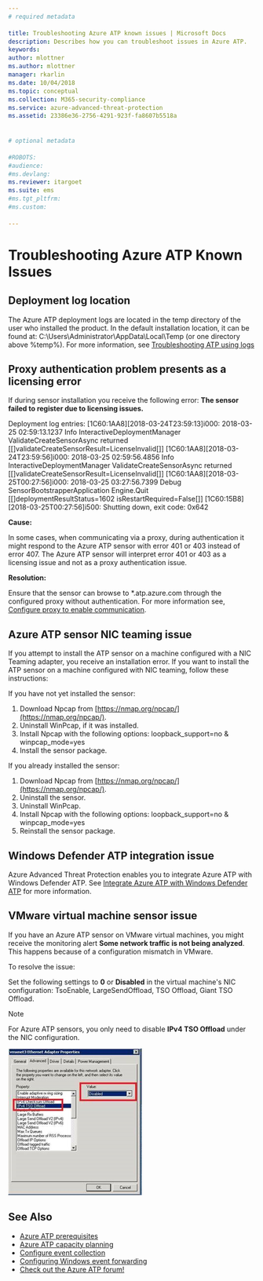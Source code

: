 ```yaml
---
# required metadata

title: Troubleshooting Azure ATP known issues | Microsoft Docs
description: Describes how you can troubleshoot issues in Azure ATP.
keywords:
author: mlottner
ms.author: mlottner
manager: rkarlin
ms.date: 10/04/2018
ms.topic: conceptual
ms.collection: M365-security-compliance
ms.service: azure-advanced-threat-protection
ms.assetid: 23386e36-2756-4291-923f-fa8607b5518a


# optional metadata

#ROBOTS:
#audience:
#ms.devlang:
ms.reviewer: itargoet
ms.suite: ems
#ms.tgt_pltfrm:
#ms.custom:

---
```



# Troubleshooting Azure ATP Known Issues 


## Deployment log location
 
The Azure ATP deployment logs are located in the temp directory of the user who installed the product. In the default installation location, it can be found at: C:\Users\Administrator\AppData\Local\Temp (or one directory above %temp%). For more information, see [Troubleshooting ATP using logs](troubleshooting-atp-using-logs.md)

## Proxy authentication problem presents as a licensing error

If during sensor installation you receive the following error:  **The sensor failed to register due to licensing issues.**

Deployment log entries: 
[1C60:1AA8][2018-03-24T23:59:13]i000: 2018-03-25 02:59:13.1237 Info  InteractiveDeploymentManager ValidateCreateSensorAsync returned [\[]validateCreateSensorResult=LicenseInvalid[\]]
[1C60:1AA8][2018-03-24T23:59:56]i000: 2018-03-25 02:59:56.4856 Info  InteractiveDeploymentManager ValidateCreateSensorAsync returned [\[]validateCreateSensorResult=LicenseInvalid[\]]
[1C60:1AA8][2018-03-25T00:27:56]i000: 2018-03-25 03:27:56.7399 Debug SensorBootstrapperApplication Engine.Quit [\[]deploymentResultStatus=1602 isRestartRequired=False[\]]
[1C60:15B8][2018-03-25T00:27:56]i500: Shutting down, exit code: 0x642


**Cause:**

In some cases, when communicating via a proxy, during authentication it might respond to the Azure ATP sensor with error 401 or 403 instead of error 407. The Azure ATP sensor will interpret error 401 or 403 as a licensing issue and not as a proxy authentication issue. 

**Resolution:**

Ensure that the sensor can browse to *.atp.azure.com through the configured proxy without authentication. For more information see, [Configure proxy to enable communication](configure-proxy.md).




## Azure ATP sensor NIC teaming issue <a name="nic-teaming"></a>

If you attempt to install the ATP sensor on a machine configured with a NIC Teaming adapter, you receive an installation error. If you want to install the ATP sensor on a machine configured with NIC teaming, follow these instructions:

If you have not yet installed the sensor:

1.	Download Npcap from [https://nmap.org/npcap/](https://nmap.org/npcap/).
2.	Uninstall WinPcap, if it was installed.
3.	Install Npcap with the following options: loopback_support=no & winpcap_mode=yes
4.	Install the sensor package.

If you already installed the sensor:

1.	Download Npcap from [https://nmap.org/npcap/](https://nmap.org/npcap/).
2.	Uninstall the sensor.
3.	Uninstall WinPcap.
4.	Install Npcap with the following options: loopback_support=no & winpcap_mode=yes
5.	Reinstall the sensor package.

## Windows Defender ATP integration issue

Azure Advanced Threat Protection enables you to integrate Azure ATP with Windows Defender ATP. See [Integrate Azure ATP with Windows Defender ATP](integrate-wd-atp.md) for more information. 

## VMware virtual machine sensor issue

If you have an Azure ATP sensor on VMware virtual machines, you might receive the monitoring alert **Some network traffic is not being analyzed**. This happens because of a configuration mismatch in VMware.

To resolve the issue:

Set the following settings to **0** or **Disabled** in the virtual machine's NIC configuration: TsoEnable, LargeSendOffload, TSO Offload, Giant TSO Offload.
> [!NOTE]
> For Azure ATP sensors, you only need to disable **IPv4 TSO Offload** under the NIC configuration.

 ![VMware sensor issue](./media/vm-sensor-issue.png)

## See Also
- [Azure ATP prerequisites](atp-prerequisites.md)
- [Azure ATP capacity planning](atp-capacity-planning.md)
- [Configure event collection](configure-event-collection.md)
- [Configuring Windows event forwarding](configure-event-forwarding.md)
- [Check out the Azure ATP forum!](https://aka.ms/azureatpcommunity)
